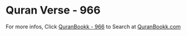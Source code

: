 # Quran Verse - 966 

For more infos, Click [QuranBookk - 966](https://www.quranbookk.com/quran/search?q=966) to Search at [QuranBookk.com](http://quranbookk.com/)